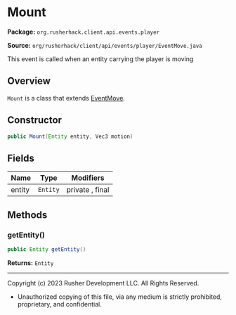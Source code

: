 # Mount

**Package:** `org.rusherhack.client.api.events.player`

**Source:** `org/rusherhack/client/api/events/player/EventMove.java`

This event is called when an entity carrying the player is moving

## Overview

`Mount` is a class that extends [EventMove](EventMove.md).

## Constructor

```java
public Mount(Entity entity, Vec3 motion)
```

## Fields

| Name | Type | Modifiers |
|------|------|----------|
| entity | `Entity` | private , final |


## Methods

### getEntity()

```java
public Entity getEntity()
```

**Returns:** `Entity`

---

Copyright (c) 2023 Rusher Development LLC. All Rights Reserved.
* Unauthorized copying of this file, via any medium is strictly prohibited, proprietary, and confidential.
